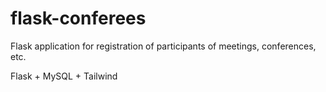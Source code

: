 # flask-conferees
Flask application for registration of participants of meetings, conferences, etc.

Flask + MySQL + Tailwind
